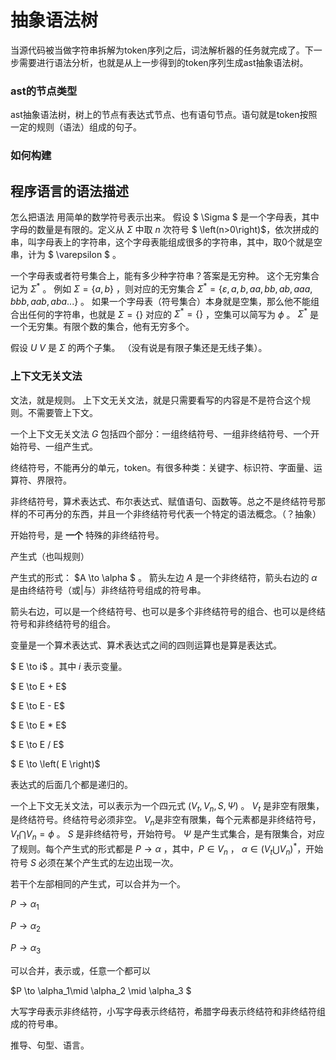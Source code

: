 # 抽象语法树

当源代码被当做字符串拆解为token序列之后，词法解析器的任务就完成了。下一步需要进行语法分析，也就是从上一步得到的token序列生成ast抽象语法树。

### ast的节点类型

ast抽象语法树，树上的节点有表达式节点、也有语句节点。语句就是token按照一定的规则（语法）组成的句子。

### 如何构建

## 程序语言的语法描述

怎么把语法 用简单的数学符号表示出来。
假设 $ \Sigma $ 是一个字母表，其中字母的数量是有限的。定义从 $\Sigma$ 中取 $n$ 次符号 $ \left(n>0\right)$，依次拼成的串，叫字母表上的字符串，这个字母表能组成很多的字符串，其中，取0个就是空串，计为 $ \varepsilon $ 。

一个字母表或者符号集合上，能有多少种字符串？答案是无穷种。
这个无穷集合记为 $\Sigma^*$ 。
例如 $\Sigma = \left\{a, b\right\}$ ，则对应的无穷集合 $\Sigma^* = \left\{\varepsilon, a,b,aa,bb,ab, aaa, bbb, aab, aba ...\right\}$ 。
如果一个字母表（符号集合）本身就是空集，那么他不能组合出任何的字符串，也就是 $\Sigma =  \left \{ \right \}$ 对应的 $\Sigma^* =  \left \{ \right \}$ ，空集可以简写为 $\phi$ 。
$\Sigma^*$ 是一个无穷集。有限个数的集合，他有无穷多个。

假设 $U$ $V$ 是 $\Sigma$ 的两个子集。 （没有说是有限子集还是无线子集）。


### 上下文无关文法

文法，就是规则。
上下文无关文法，就是只需要看写的内容是不是符合这个规则。不需要管上下文。

一个上下文无关文法 $G$ 包括四个部分：一组终结符号、一组非终结符号、一个开始符号、一组产生式。

终结符号，不能再分的单元，token。有很多种类：关键字、标识符、字面量、运算符、界限符。

非终结符号，算术表达式、布尔表达式、赋值语句、函数等。总之不是终结符号那样的不可再分的东西，并且一个非终结符号代表一个特定的语法概念。（？抽象）

开始符号，是 **一个** 特殊的非终结符号。

产生式（也叫规则）

产生式的形式：
$A \to \alpha $ 。
箭头左边 $A$ 是一个非终结符，箭头右边的 $\alpha$ 是由终结符号（或|与）非终结符号组成的符号串。

箭头右边，可以是一个终结符号、也可以是多个非终结符号的组合、也可以是终结符号和非终结符号的组合。

变量是一个算术表达式、算术表达式之间的四则运算也是算是表达式。


$ E \to i$ 。其中 $i$ 表示变量。

$ E \to E + E$

$ E \to E - E$

$ E \to E * E$

$ E \to E / E$

$ E \to \left( E \right)$

表达式的后面几个都是递归的。

一个上下文无关文法，可以表示为一个四元式 
$\left(V_t, V_n,S,\Psi\right)$ 。
$V_t$ 是非空有限集，是终结符号。终结符号必须非空。
$V_n$是非空有限集，每个元素都是非终结符号，$V_t \bigcap V_n = \phi$ 。
$S$ 是非终结符号，开始符号。
$\Psi$ 是产生式集合，是有限集合，对应了规则。每个产生式的形式都是 $P \to \alpha$ ，其中，$P \in V_n$ ， $\alpha \in \left(V_t \bigcup V_n\right)^*$，开始符号 $S$ 必须在某个产生式的左边出现一次。

若干个左部相同的产生式，可以合并为一个。

$P \to \alpha_1$

$P \to \alpha_2$

$P \to \alpha_3$

可以合并，表示或，任意一个都可以

$P \to \alpha_1\mid \alpha_2 \mid \alpha_3 $

大写字母表示非终结符，小写字母表示终结符，希腊字母表示终结符和非终结符组成的符号串。

推导、句型、语言。